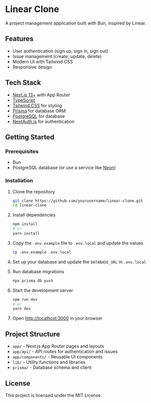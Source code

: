 # Linear Clone

A project management application built with Bun, inspired by Linear.

## Features

- User authentication (sign up, sign in, sign out)
- Issue management (create, update, delete)
- Modern UI with Tailwind CSS
- Responsive design

## Tech Stack

- [Next.js 13+](https://nextjs.org/) with App Router
- [TypeScript](https://www.typescriptlang.org/)
- [Tailwind CSS](https://tailwindcss.com/) for styling
- [Prisma](https://www.prisma.io/) for database ORM
- [PostgreSQL](https://www.postgresql.org/) for database
- [NextAuth.js](https://next-auth.js.org/) for authentication

## Getting Started

### Prerequisites

- Bun
- PostgreSQL database (or use a service like [Neon](https://neon.tech/))

### Installation

1. Clone the repository

   ```bash
   git clone https://github.com/yourusername/linear-clone.git
   cd linear-clone
   ```

2. Install dependencies

   ```bash
   npm install
   # or
   yarn install
   ```

3. Copy the `.env.example` file to `.env.local` and update the values

   ```bash
   cp .env.example .env.local
   ```

4. Set up your database and update the `DATABASE_URL` in `.env.local`

5. Run database migrations

   ```bash
   npx prisma db push
   ```

6. Start the development server

   ```bash
   npm run dev
   # or
   yarn dev
   ```

7. Open [http://localhost:3000](http://localhost:3000) in your browser

## Project Structure

- `app/` - Next.js App Router pages and layouts
- `app/api/` - API routes for authentication and issues
- `app/components/` - Reusable UI components
- `lib/` - Utility functions and libraries
- `prisma/` - Database schema and client

## License

This project is licensed under the MIT License.

